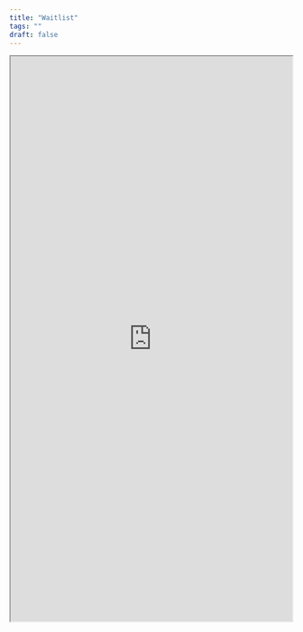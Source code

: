 ```yaml
---
title: "Waitlist"
tags: ""
draft: false
---
```


<div style="display: flex; justify-content: center;">
    <iframe src="https://docs.google.com/spreadsheets/d/1TDw4-oMK2cisbAnKpHYRmT-5Bs-1GSZuvFxuu3ghd14/pubhtml?gid=0&amp;single=true&amp;widget=true&amp;headers=false" width= 800 height = 1000></iframe>
</div>